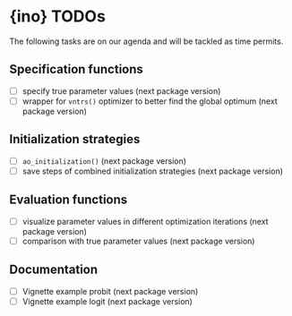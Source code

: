 # {ino} TODOs

The following tasks are on our agenda and will be tackled as time permits.

## Specification functions

- [ ] specify true parameter values (next package version)
- [ ] wrapper for `vntrs()` optimizer to better find the global optimum (next package version)
      
## Initialization strategies

- [ ] `ao_initialization()` (next package version)
- [ ] save steps of combined initialization strategies (next package version)

## Evaluation functions

- [ ] visualize parameter values in different optimization iterations (next package version)
- [ ] comparison with true parameter values (next package version)

## Documentation

- [ ] Vignette example probit (next package version)
- [ ] Vignette example logit (next package version)
